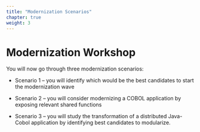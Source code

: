 ```yaml
---
title: "Modernization Scenarios" 
chapter: true 
weight: 3 
---
```


# Modernization Workshop

You will now go through three modernization scenarios:

- Scenario 1 – you will identify which would be the best candidates to start the modernization wave

- Scenario 2 – you will consider modernizing a COBOL application by exposing relevant shared functions

- Scenario 3 – you will study the transformation of a distributed Java-Cobol application by identifying best candidates to modularize.


